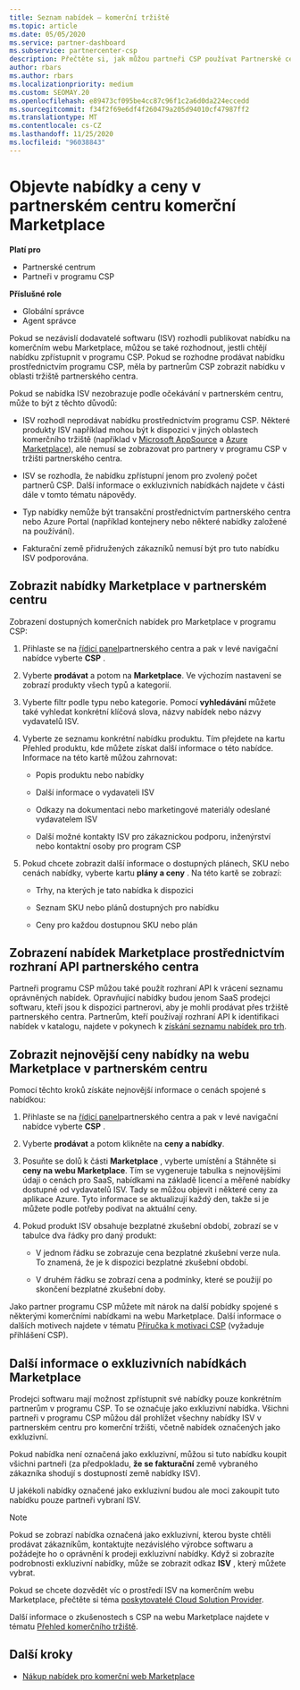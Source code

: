 ```yaml
---
title: Seznam nabídek – komerční tržiště
ms.topic: article
ms.date: 05/05/2020
ms.service: partner-dashboard
ms.subservice: partnercenter-csp
description: Přečtěte si, jak můžou partneři CSP používat Partnerské centrum k zobrazení nebo hledání na webu Marketplace pro nabídky SaaS nebo ceny od nezávislých výrobců softwaru (ISV).
author: rbars
ms.author: rbars
ms.localizationpriority: medium
ms.custom: SEOMAY.20
ms.openlocfilehash: e89473cf095be4cc87c96f1c2a6d0da224eccedd
ms.sourcegitcommit: f34f2f69e6df4f260479a205d94010cf47987ff2
ms.translationtype: MT
ms.contentlocale: cs-CZ
ms.lasthandoff: 11/25/2020
ms.locfileid: "96038843"
---
```

# <a name="discover-offers-and-pricing-in-partner-center-commercial-marketplace"></a>Objevte nabídky a ceny v partnerském centru komerční Marketplace

**Platí pro**

- Partnerské centrum
- Partneři v programu CSP

**Příslušné role**

- Globální správce
- Agent správce

Pokud se nezávislí dodavatelé softwaru (ISV) rozhodli publikovat nabídku na komerčním webu Marketplace, můžou se také rozhodnout, jestli chtějí nabídku zpřístupnit v programu CSP. Pokud se rozhodne prodávat nabídku prostřednictvím programu CSP, měla by partnerům CSP zobrazit nabídku v oblasti tržiště partnerského centra.

Pokud se nabídka ISV nezobrazuje podle očekávání v partnerském centru, může to být z těchto důvodů:

- ISV rozhodl neprodávat nabídku prostřednictvím programu CSP. Některé produkty ISV například mohou být k dispozici v jiných oblastech komerčního tržiště (například v [Microsoft AppSource](https://appsource.microsoft.com/) a [Azure Marketplace](https://azuremarketplace.microsoft.com/)), ale nemusí se zobrazovat pro partnery v programu CSP v tržišti partnerského centra.

- ISV se rozhodla, že nabídku zpřístupní jenom pro zvolený počet partnerů CSP. Další informace o exkluzivních nabídkách najdete v části dále v tomto tématu nápovědy.

- Typ nabídky nemůže být transakční prostřednictvím partnerského centra nebo Azure Portal (například kontejnery nebo některé nabídky založené na používání).

- Fakturační země přidružených zákazníků nemusí být pro tuto nabídku ISV podporována.

## <a name="view-marketplace-offers-in-partner-center"></a>Zobrazit nabídky Marketplace v partnerském centru

Zobrazení dostupných komerčních nabídek pro Marketplace v programu CSP:

1. Přihlaste se na [řídicí panel](https://partner.microsoft.com/dashboard)partnerského centra a pak v levé navigační nabídce vyberte **CSP** .

2. Vyberte **prodávat** a potom na **Marketplace**. Ve výchozím nastavení se zobrazí produkty všech typů a kategorií.

3. Vyberte filtr podle typu nebo kategorie. Pomocí **vyhledávání** můžete také vyhledat konkrétní klíčová slova, názvy nabídek nebo názvy vydavatelů ISV.

4. Vyberte ze seznamu konkrétní nabídku produktu. Tím přejdete na kartu Přehled produktu, kde můžete získat další informace o této nabídce. Informace na této kartě můžou zahrnovat: 

    - Popis produktu nebo nabídky

    - Další informace o vydavateli ISV

    - Odkazy na dokumentaci nebo marketingové materiály odeslané vydavatelem ISV

    - Další možné kontakty ISV pro zákaznickou podporu, inženýrství nebo kontaktní osoby pro program CSP

5. Pokud chcete zobrazit další informace o dostupných plánech, SKU nebo cenách nabídky, vyberte kartu **plány a ceny** . Na této kartě se zobrazí:

    - Trhy, na kterých je tato nabídka k dispozici

    - Seznam SKU nebo plánů dostupných pro nabídku

    - Ceny pro každou dostupnou SKU nebo plán

## <a name="view-marketplace-offers-via-partner-center-apis"></a>Zobrazení nabídek Marketplace prostřednictvím rozhraní API partnerského centra

Partneři programu CSP můžou také použít rozhraní API k vrácení seznamu oprávněných nabídek. Opravňující nabídky budou jenom SaaS prodejci softwaru, kteří jsou k dispozici partnerovi, aby je mohli prodávat přes tržiště partnerského centra. Partnerům, kteří používají rozhraní API k identifikaci nabídek v katalogu, najdete v pokynech k [získání seznamu nabídek pro trh](/partner-center/develop/create-subscription-azure-marketplace-products#get-a-list-of-offers-for-a-market).

## <a name="view-the-latest-marketplace-offer-pricing-in-partner-center"></a>Zobrazit nejnovější ceny nabídky na webu Marketplace v partnerském centru

Pomocí těchto kroků získáte nejnovější informace o cenách spojené s nabídkou:

1. Přihlaste se na [řídicí panel](https://partner.microsoft.com/dashboard)partnerského centra a pak v levé navigační nabídce vyberte **CSP** .

2. Vyberte **prodávat** a potom klikněte na **ceny a nabídky**.

3. Posuňte se dolů k části **Marketplace** , vyberte umístění a Stáhněte si **ceny na webu Marketplace**. Tím se vygeneruje tabulka s nejnovějšími údaji o cenách pro SaaS, nabídkami na základě licencí a měřené nabídky dostupné od vydavatelů ISV. Tady se můžou objevit i některé ceny za aplikace Azure. Tyto informace se aktualizují každý den, takže si je můžete podle potřeby podívat na aktuální ceny.

4. Pokud produkt ISV obsahuje bezplatné zkušební období, zobrazí se v tabulce dva řádky pro daný produkt:

    - V jednom řádku se zobrazuje cena bezplatné zkušební verze nula. To znamená, že je k dispozici bezplatné zkušební období.

    - V druhém řádku se zobrazí cena a podmínky, které se použijí po skončení bezplatné zkušební doby.

Jako partner programu CSP můžete mít nárok na další pobídky spojené s některými komerčními nabídkami na webu Marketplace. Další informace o dalších motivech najdete v tématu [Příručka k motivaci CSP](https://aka.ms/partnerincentives) (vyžaduje přihlášení CSP).

## <a name="learn-about-marketplace-exclusive-offers"></a>Další informace o exkluzivních nabídkách Marketplace

Prodejci softwaru mají možnost zpřístupnit své nabídky pouze konkrétním partnerům v programu CSP. To se označuje jako exkluzivní nabídka. Všichni partneři v programu CSP můžou dál prohlížet všechny nabídky ISV v partnerském centru pro komerční tržišti, včetně nabídek označených jako exkluzivní.

Pokud nabídka není označená jako exkluzivní, můžou si tuto nabídku koupit všichni partneři (za předpokladu, **že se fakturační** země vybraného zákazníka shodují s dostupností země nabídky ISV).

U jakékoli nabídky označené jako exkluzivní budou ale moci zakoupit tuto nabídku pouze partneři vybraní ISV.

> [!NOTE]
> Pokud se zobrazí nabídka označená jako exkluzivní, kterou byste chtěli prodávat zákazníkům, kontaktujte nezávislého výrobce softwaru a požádejte ho o oprávnění k prodeji exkluzivní nabídky. Když si zobrazíte podrobnosti exkluzivní nabídky, může se zobrazit odkaz **ISV** , který můžete vybrat.

Pokud se chcete dozvědět víc o prostředí ISV na komerčním webu Marketplace, přečtěte si téma [poskytovatelé Cloud Solution Provider](/azure/marketplace/cloud-solution-providers).

Další informace o zkušenostech s CSP na webu Marketplace najdete v tématu [Přehled komerčního tržiště](csp-commercial-marketplace-overview.md).

## <a name="next-steps"></a>Další kroky

- [Nákup nabídek pro komerční web Marketplace](csp-commercial-marketplace-purchase.md)